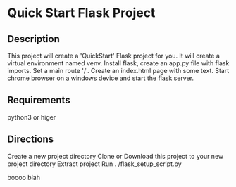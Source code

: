 <h1>Quick Start Flask Project</h1>

<h2>Description</h2>
This project will create a 'QuickStart' Flask project for you. It will create a virtual environment named venv. Install flask, create an app.py file with flask imports. Set a main route '/'. Create an index.html page with some text. Start chrome browser on a windows device and start the flask server.

<h2>Requirements</h2>
python3 or higer

<h2>Directions</h2>
Create a new project directory
Clone or Download this project to your new project directory
Extract project
Run . /flask_setup_script.py

boooo blah

